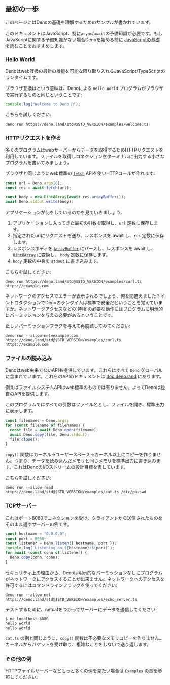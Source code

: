 <!-- ## First steps -->
## 最初の一歩

<!-- This page contains some examples to teach you about the fundamentals of Deno. -->
このページにはDenoの基礎を理解するためのサンプルが書かれています。

<!--
This document assumes that you have some prior knowledge of JavaScript,
especially about `async`/`await`. If you have no prior knowledge of JavaScript,
you might want to follow a guide
[on the basics of JavaScript](https://developer.mozilla.org/en-US/docs/Learn/JavaScript)
before attempting to start with Deno.
-->
このドキュメントはJavaScript、特に`async`/`await`の予備知識が必要です。もしJavaScriptに関する予備知識がない場合Denoを始める前に [JavaScriptの基礎](https://developer.mozilla.org/ja/docs/Learn/JavaScript) を読むことをおすすめします。

### Hello World

<!--
Deno is a runtime for JavaScript/TypeScript which tries to be web compatible and
use modern features wherever possible.
-->
Denoはweb互換の最新の機能を可能な限り取り入れるJavaScript/TypeScriptのランタイムです。

<!--
Browser compatibility means a `Hello World` program in Deno is the same as the
one you can run in the browser:
-->
ブラウザ互換はという意味は、Denoによる `Hello World` プログラムがブラウザで実行するものと同じということです:

```ts
console.log("Welcome to Deno 🦕");
```

<!-- Try the program: -->
こちらを試しください:

```shell
deno run https://deno.land/std@$STD_VERSION/examples/welcome.ts
```

<!-- ### Making an HTTP request -->
### HTTPリクエストを作る

<!--
Many programs use HTTP requests to fetch data from a webserver. Let's write a
small program that fetches a file and prints its contents out to the terminal.
-->
多くのプログラムはwebサーバーからデータを取得するためHTTPリクエストを利用しています。ファイルを取得しコネクションをターミナルに出力する小さなプログラムを書いてみましょう。

<!--
Just like in the browser you can use the web standard
[`fetch`](https://developer.mozilla.org/en-US/docs/Web/API/Fetch_API) API to
make HTTP calls:
-->
ブラウザと同じようにweb標準の [`fetch`](https://developer.mozilla.org/en-US/docs/Web/API/Fetch_API) APIを使いHTTPコールが作れます:

```ts
const url = Deno.args[0];
const res = await fetch(url);

const body = new Uint8Array(await res.arrayBuffer());
await Deno.stdout.write(body);
```

<!-- Let's walk through what this application does: -->
アプリケーションが何をしているのかを見ていきましょう:

<!--
1. We get the first argument passed to the application, and store it in the
   `url` constant.
2. We make a request to the url specified, await the response, and store it in
   the `res` constant.
3. We parse the response body as an
   [`ArrayBuffer`](https://developer.mozilla.org/en-US/docs/Web/JavaScript/Reference/Global_Objects/ArrayBuffer),
   await the response, and convert it into a
   [`Uint8Array`](https://developer.mozilla.org/en-US/docs/Web/JavaScript/Reference/Global_Objects/Uint8Array)
   to store in the `body` constant.
4. We write the contents of the `body` constant to `stdout`.
-->
1. アプリケーションに入ってきた最初の引数を取得し、`url` 定数に保存します。
2. 指定されたurlにリクエストを送り、レスポンスを await し、`res` 定数に保存します。
3. レスポンスボディを [`ArrayBuffer`](https://developer.mozilla.org/en-US/docs/Web/JavaScript/Reference/Global_Objects/ArrayBuffer) にパースし、レスポンスを await し、 [`Uint8Array`](https://developer.mozilla.org/en-US/docs/Web/JavaScript/Reference/Global_Objects/Uint8Array) に変換し、 `body` 定数に保存します。
4. `body` 定数の中身を `stdout` に書き込みます。

<!-- Try it out: -->
こちらを試しください:

```shell
deno run https://deno.land/std@$STD_VERSION/examples/curl.ts https://example.com
```

<!--
You will see this program returns an error regarding network access, so what did
we do wrong? You might remember from the introduction that Deno is a runtime
which is secure by default. This means you need to explicitly give programs the
permission to do certain 'privileged' actions, such as access the network.
-->
ネットワークのアクセスでエラーが表示されるでしょう、何を間違えました？イントロダクションでDenoのランタイムは標準で安全だということを覚えていますか。ネットワークアクセスなどの'特権'の必要な動作にはプログラムに明示的にパーミッションを与える必要があるということです。

<!-- Try it out again with the correct permission flag: -->
正しいパーミッションフラグを与えて再度試してみてください:

```shell
deno run --allow-net=example.com https://deno.land/std@$STD_VERSION/examples/curl.ts https://example.com
```

<!-- ### Reading a file -->
### ファイルの読み込み

<!--
Deno also provides APIs which do not come from the web. These are all contained
in the `Deno` global. You can find documentation for these APIs on
[doc.deno.land](https://doc.deno.land/https/github.com/denoland/deno/releases/latest/download/lib.deno.d.ts).
-->
Denoはweb由来でないAPIも提供しています。これらはすべて `Deno` グローバルに含まれています。これらのAPIのドキュメントは [doc.deno.land](https://doc.deno.land/https/github.com/denoland/deno/releases/latest/download/lib.deno.d.ts) にあります。

<!--
Filesystem APIs for example do not have a web standard form, so Deno provides
its own API.
-->
例えばファイルシステムAPIはweb標準のものでは有りません、よってDenoは独自のAPIを提供します。

<!--
In this program each command-line argument is assumed to be a filename, the file
is opened, and printed to stdout.
-->
このプログラムではすべての引数はファイル名とし、ファイルを開き、標準出力に表示します。

```ts
const filenames = Deno.args;
for (const filename of filenames) {
  const file = await Deno.open(filename);
  await Deno.copy(file, Deno.stdout);
  file.close();
}
```

<!--
The `copy()` function here actually makes no more than the necessary
kernel→userspace→kernel copies. That is, the same memory from which data is read
from the file, is written to stdout. This illustrates a general design goal for
I/O streams in Deno.
-->
`copy()` 関数はカーネル→ユーザースペース→カーネル以上にコピーを作りません。つまり、データを読み込んだメモリと同じメモリを標準出力に書き込みます。これはDenoのI/Oストリームの設計目標を表しています。

<!-- Try the program: -->
こちらを試しください:

```shell
deno run --allow-read https://deno.land/std@$STD_VERSION/examples/cat.ts /etc/passwd
```

<!-- ### TCP server -->
### TCPサーバー

<!--
This is an example of a server which accepts connections on port 8080, and
returns to the client anything it sends.
-->
これはポート8080でコネクションを受け、クライアントから送信されたものをそのまま返すサーバーの例です。

```ts
const hostname = "0.0.0.0";
const port = 8080;
const listener = Deno.listen({ hostname, port });
console.log(`Listening on ${hostname}:${port}`);
for await (const conn of listener) {
  Deno.copy(conn, conn);
}
```

<!--
For security reasons, Deno does not allow programs to access the network without
explicit permission. To allow accessing the network, use a command-line flag:
-->
セキュリティ上の理由から、Denoは明示的なパーミッションなしにプログラムがネットワークにアクセスすることが出来ません。ネットワークへのアクセスを許可するにはコマンドラインフラッグを使ってください:

```shell
deno run --allow-net https://deno.land/std@$STD_VERSION/examples/echo_server.ts
```

<!-- To test it, try sending data to it with netcat: -->
テストするために、netcatをつかってサーバーにデータを送信してください:

```shell
$ nc localhost 8080
hello world
hello world
```

<!--
Like the `cat.ts` example, the `copy()` function here also does not make
unnecessary memory copies. It receives a packet from the kernel and sends it
back, without further complexity.
-->
`cat.ts` の例と同じように、`copy()` 関数は不必要なメモリコピーを作りません。カーネルからパケットを受け取り、複雑なことをしないで送り返します。

<!-- ### More examples -->
### その他の例

<!-- You can find more examples, like an HTTP file server, in the `Examples` chapter. -->
HTTPファイルサーバーなどもっと多くの例を見たい場合は `Examples` の章を参照してください。

